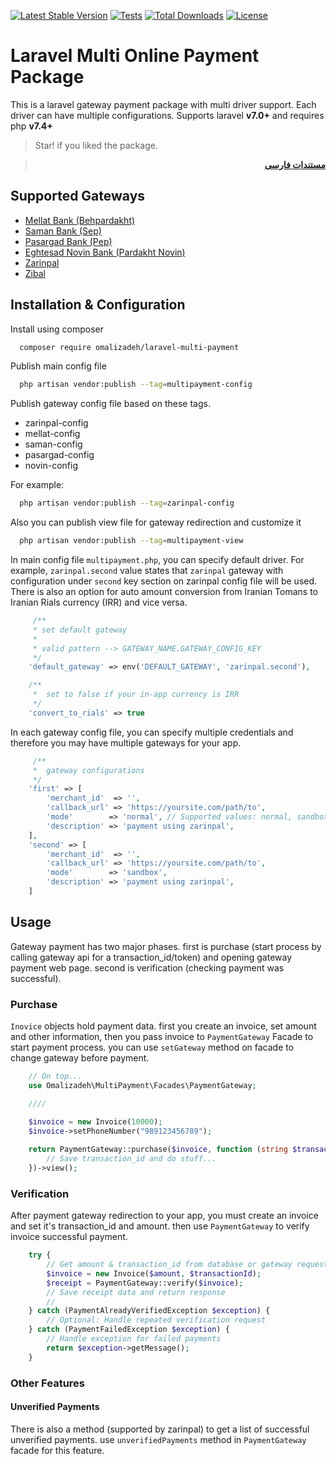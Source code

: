 [![Latest Stable Version](https://poser.pugx.org/omalizadeh/laravel-multi-payment/v)](//packagist.org/packages/omalizadeh/laravel-multi-payment)
[![Tests](https://github.com/omalizadeh/laravel-multi-payment/actions/workflows/tests.yml/badge.svg)](https://github.com/omalizadeh/laravel-multi-payment/actions/workflows/tests.yml)
[![Total Downloads](https://poser.pugx.org/omalizadeh/laravel-multi-payment/downloads)](//packagist.org/packages/omalizadeh/laravel-multi-payment)
[![License](https://poser.pugx.org/omalizadeh/laravel-multi-payment/license)](//packagist.org/packages/omalizadeh/laravel-multi-payment)

# Laravel Multi Online Payment Package

This is a laravel gateway payment package with multi driver support. Each driver can have multiple configurations.
Supports laravel **v7.0+** and requires php **v7.4+**

> Star! if you liked the package.

<div dir="rtl">

> **[مستندات فارسی][readme-link-fa]**
</div>

## Supported Gateways

- [Mellat Bank (Behpardakht)](https://behpardakht.com)
- [Saman Bank (Sep)](https://sep.ir)
- [Pasargad Bank (Pep)](https://pep.co.ir)
- [Eghtesad Novin Bank (Pardakht Novin)](https://pna.co.ir)
- [Zarinpal](https://zarinpal.com)
- [Zibal](https://zibal.ir)

## Installation & Configuration

Install using composer

```bash 
  composer require omalizadeh/laravel-multi-payment
```

Publish main config file

```bash
  php artisan vendor:publish --tag=multipayment-config
```

Publish gateway config file based on these tags.
- zarinpal-config
- mellat-config
- saman-config
- pasargad-config
- novin-config
  
For example:

```bash
  php artisan vendor:publish --tag=zarinpal-config
```

Also you can publish view file for gateway redirection and customize it
```bash
  php artisan vendor:publish --tag=multipayment-view
```

In main config file `multipayment.php`, you can specify default driver. For example, `zarinpal.second` value states that `zarinpal` gateway with configuration under `second` key section on zarinpal config file will be used. There is also an option for auto amount conversion from Iranian Tomans to Iranian Rials currency (IRR) and vice versa.

```php
     /**
     * set default gateway
     * 
     * valid pattern --> GATEWAY_NAME.GATEWAY_CONFIG_KEY 
     */
    'default_gateway' => env('DEFAULT_GATEWAY', 'zarinpal.second'),

    /**
     *  set to false if your in-app currency is IRR
     */
    'convert_to_rials' => true
```

In each gateway config file, you can specify multiple credentials and therefore you may have multiple gateways for your app.

```php
     /**
     *  gateway configurations
     */
    'first' => [
        'merchant_id'  => '',
        'callback_url' => 'https://yoursite.com/path/to',
        'mode'        => 'normal', // Supported values: normal, sandbox, zaringate
        'description' => 'payment using zarinpal',
    ],
    'second' => [
        'merchant_id'  => '',
        'callback_url' => 'https://yoursite.com/path/to',
        'mode'        => 'sandbox',
        'description' => 'payment using zarinpal',
    ]
```

## Usage

Gateway payment has two major phases. first is purchase (start process by calling gateway api for a
transaction_id/token) and opening gateway payment web page. second is verification (checking
payment was successful).

### Purchase

`Inovice` objects hold payment data. first you create an invoice, set amount and other information, then you pass invoice to `PaymentGateway` Facade to start payment process. you can use `setGateway` method on facade to change gateway before payment.

```php
    // On top...
    use Omalizadeh\MultiPayment\Facades\PaymentGateway;

    ////

    $invoice = new Invoice(10000);
    $invoice->setPhoneNumber("989123456789");
    
    return PaymentGateway::purchase($invoice, function (string $transactionId) {
        // Save transaction_id and do stuff...
    })->view();
```

### Verification

After payment gateway redirection to your app, you must create an invoice and set it's transaction_id and amount. then use `PaymentGateway` to verify invoice successful payment.

```php
    try {
        // Get amount & transaction_id from database or gateway request
        $invoice = new Invoice($amount, $transactionId);
        $receipt = PaymentGateway::verify($invoice);
        // Save receipt data and return response
        //
    } catch (PaymentAlreadyVerifiedException $exception) {
        // Optional: Handle repeated verification request
    } catch (PaymentFailedException $exception) {
        // Handle exception for failed payments
        return $exception->getMessage();
    }
```

### Other Features

#### Unverified Payments

There is also a method (supported by zarinpal) to get a list of successful unverified payments. use `unverifiedPayments` method in `PaymentGateway` facade for this feature.

[readme-link-fa]: README.md

[readme-link-en]: README-EN.md
